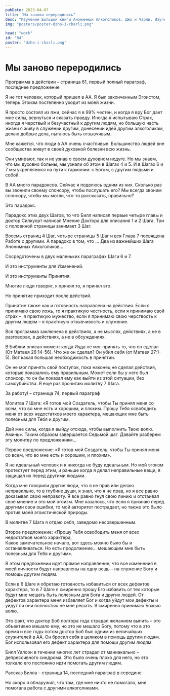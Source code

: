 ```yaml
---
pubDate: 2023-04-07
title: "Мы заново переродились"
desc: "Изучение Большой книги Анонимных Алкоголиков. Джо и Чарли. Изучение БК. (083)"
img: "posters/poster-dzho-i-charli.png"

head: "work"
id: "84"
poster: "dzho-i-charli.png"
---
```


# Мы заново переродились

Программа в действии – страница 61, первый полный параграф, последнее предложение

Я не тот человек, который пришел в АА. Я был законченным Эгоистом, теперь Эгоизм постепенно уходит из моей жизни.

Я просто состоял из лжи, сейчас я в 99% честен, и когда я вру Бог дает мне силы, вернуться и сказать правду. Иногда я испытываю Страх, иногда я черствый и безучастный к другим людям, но большую часть жизни я живу в служении другим, донесении идей другим алкоголикам, делаю добрые дела, пытаюсь быть отзывчивым.

Мне кажется, что люди в АА очень счастливые. Большинство людей вне сообщества живут в своей духовной болезни всю жизнь.

Они умирают, так и не узнав о своем духовном недуге. Но мы знаем, что мы духовно больны, мы узнали об этом в Шагах 4 и 5. И в Шагах 6 и 7 мы укрепляемся на пути к гармонии: с Богом, с другим людьми и собой.

В АА много парадоксов. Сейчас я поделюсь одним из них. Сколько раз вы звонили своему спонсору, чтобы послушать его? Мы всегда звоним спонсору, чтобы мы могли, что-то рассказать, правильно?

Это парадокс.

Парадокс этих двух Шагов, то что Билл написал первые четыре главы и доктор Силкуорт написал Мнение Доктора для описания 1 и 2 Шага. Три с половиной страницы занимает 3 Шаг.

Восемь страниц 4 Шаг, четыре страницы 5 Шаг и вся Глава 7 посвящена Работе с другими. А парадокс в том, что …
Два из важнейших Шага Анонимных Алкоголиков…

Сосредоточены в двух маленьких параграфах Шаги 6 и 7.

И это инструменты для Изменений.

И это инструменты Принятия.

Многие люди говорят, я принял то, я принял это.

Но принятие приходит после действий.

Принятие также как и готовность направлена на действия. Если я принимаю свою ложь, то я практикую честность, если я принимаю свой страх –  я практикую мужество, если я принимаю свою черствость к другим людям – я практикую отзывчивость и служение.

Вся программа заключена в действиях, а не мыслях, действиях, а не в разговорах, в действиях, а не в обсуждениях.

В Библии описан момент когда Иуда не мог принять то, что он сделал (От Матвея 26:14-56). Что же он сделал? Он убил себя (от Матвея 27:1-5). Вот какая большая необходимость в принятии.

Он не мог принять свой поступок, пока наконец не сделал действия, которые показались ему правильным. Может если бы у него был спонсор, то он бы показал ему как выйти из этой ситуации, без самоубийства.
Я еще раз прочитаю молитву 7 Шага.

За работу! – страница 74, первый параграф

Молитва 7 Шага: «Я готов мой Создатель, чтобы Ты принял меня со всем, что во мне есть и хорошим, и плохим. Прошу Тебя освободить меня от всех недостатков моего характера, мешающих мне быть полезным для Тебя и другим.

Дай мне силы, когда я выйду отсюда, чтобы выполнить Твою волю. Аминь». Таким образом завершается Седьмой шаг.
Давайте разберем эту молитву по предложениям…

Первое предложение: «Я готов мой Создатель, чтобы Ты принял меня со всем, что во мне есть и хорошим, и плохим».

Я не идеальный человек и я никогда не буду идеальным. Но мой эгоизм протестует перед этим, и раньше когда я делал неправильные вещи, я защищал их перед другими людьми.

Когда мне говорили другие люди, что я не прав или делаю неправильно, то в глубине души, я знал, что я не прав, но я все равно доказывал свою неправоту. Я все равно гнул свою линию и отстаивал свое мнение и это мой эгоизм. Мне казалось, что если я признаю перед другими свои ошибки, то мой авторитет пострадает, но также это было против моей эгоистической природы.

В молитве 7 Шага я отдаю себя, заведомо несовершенным.

Второе предложение: «Прошу Тебя освободить меня от всех недостатков моего характера, <br>
Какое замечательное начало, вот здесь можно было бы и останавливаться. Но есть продолжение…
мешающим мне быть полезным для Тебя и другим».

В этом предложении идет прямое направление, что все изменения в моей личности будут направлены на одну вещь – на служение Богу и помощь другим людям.

Если в 6 Шаге я обретаю готовность избавиться от всех дефектов характера, то в 7 Шаге я смиренно прошу Его избавить от тех которые будут мне мешать быть полезным для Бога и других людей. От дефектов характера меня избавляет Бог и когда уйдут мои дефекты и уйдут ли они полностью не мне решать. Я смиренно принимаю Божью волю.

Это факт, что доктор Боб полтора года страдал желанием выпить – это объективно мешало ему, но это не мешало Богу, потому что в это время и все годы потом доктор Боб был одним из величайших служителей в АА. Он бросил себя в целиком в помощь другим людям. Бог использовал его дефект характера для помощи другим людям.

Билл Уилсон в течении многих лет страдал от маниакально – депрессивного синдрома. Это было очень плохо для него, но это толкало его постоянно идти помогать другим людям.

Рассказ Билла – страница 14, последний параграф в середине

Но скоро я обнаружил, что там, где мне ничто не помогало, мне помогала работа с другими алкоголиками.
